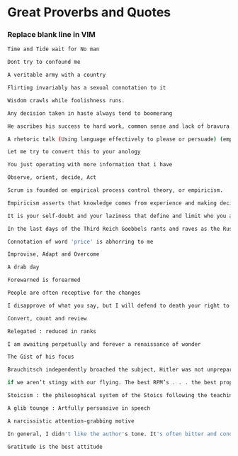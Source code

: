 # Great Proverbs and Quotes

### Replace blank line in VIM

```bash
Time and Tide wait for No man
```

```bash
Dont try to confound me
```

```bash
A veritable army with a country
```

```bash
Flirting invariably has a sexual connotation to it
```

```bash
Wisdom crawls while foolishness runs. 
```

```bash
Any decision taken in haste always tend to boomerang
```

```bash
He ascribes his success to hard work, common sense and lack of bravura
```

```bash
A rhetoric talk (Using language effectively to please or persuade) (empty talk)
```

```bash
Let me try to convert this to your anology
```

```bash
You just operating with more information that i have
```

```bash
Observe, orient, decide, Act
```

```bash
Scrum is founded on empirical process control theory, or empiricism. 
```

```bash
Empiricism asserts that knowledge comes from experience and making decisions based on what is known
```

```bash
It is your self-doubt and your laziness that define and limit who you are
```

```bash
In the last days of the Third Reich Goebbels rants and raves as the Russians come closer
```

```bash
Connotation of word 'price' is abhorring to me
```

```bash
Improvise, Adapt and Overcome
```

```bash
A drab day
```

```bash
Forewarned is forearmed
```

```bash
People are often receptive for the changes
```

```bash
I disapprove of what you say, but I will defend to death your right to say it
```

```bash
Convert, count and review
```

```bash
Relegated : reduced in ranks
```

```bash
I am awaiting perpetually and forever a renaissance of wonder
```

```bash
The Gist of his focus
```

```bash
Brauchitsch independently broached the subject, Hitler was not unprepared.
```

```bash
if we aren’t stingy with our flying. The best RPM’s . . . the best prop settings . . . the properly chosen altitude . . . all those are necessary for us to accomplish the mission
```

```bash
Stoicism : the philosophical system of the Stoics following the teachings of the ancient Greek philosopher Zeno. An indifference to pleasure or pain
```

```bash
A glib tounge : Artfully persuasive in speech
```

```bash
A narcissistic attention-grabbing motive
```

```bash
In general, I didn't like the author's tone. It's often bitter and condescending
```

```bash
Gratitude is the best attitude
```